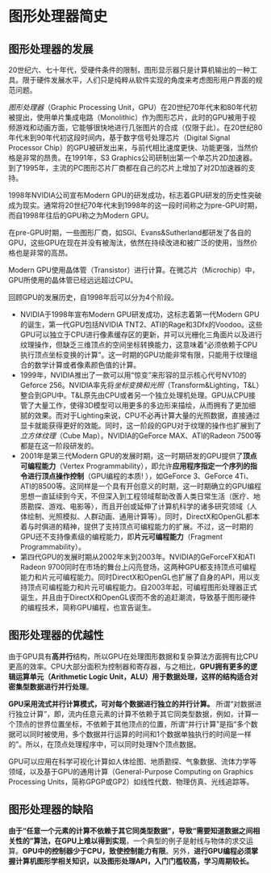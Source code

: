 # 图形处理器简史

## 图形处理器的发展

20世纪六、七十年代，受硬件条件的限制，图形显示器只是计算机输出的一种工具。限于硬件发展水平，人们只是纯粹从软件实现的角度来考虑图形用户界面的规范问题。

*图形处理器*（Graphic Processing Unit，GPU）在20世纪70年代末和80年代初被提出，使用单片集成电路（Monolithic）作为图形芯片，此时的GPU被用于视频游戏和动画方面，它能够很快地进行几张图片的合成（仅限于此）。在20世纪80年代末到90年代初这段时间内，基于数字信号处理芯片（Digital Signal Processor Chip）的GPU被研发出来，与前代相比速度更快、功能更强，当然价格是非常的昂贵。在1991年，S3 Graphics公司研制出第一个单芯片2D加速器。到了1995年，主流的PC图形芯片厂商都在自己的芯片上增加了对2D加速器的支持。

1998年NVIDIA公司宣布Modern GPU的研发成功，标志着GPU研发的历史性突破成为现实。通常将20世纪70年代末到1998年的这一段时间称之为pre-GPU时期，而自1998年往后的GPU称之为Modern GPU。

在pre-GPU时期，一些图形厂商，如SGl、Evans&Sutherland都研发了各自的GPU，这些GPU在现在并没有被淘汰，依然在持续改进和被广泛的使用，当然价格也是非常的高昂。

Modern GPU使用晶体管（Transistor）进行计算。在微芯片（Microchip）中，GPU所使用的晶体管已经远远超过CPU。

回顾GPU的发展历史，自1998年后可以分为4个阶段。

- NVIDIA于1998年宣布Modern GPU研发成功，这标志着第一代Modern GPU的诞生，第一代GPU包括NVIDIA TNT2、ATI的Rage和3Dfx的Voodoo。这些GPU可以独立于CPU进行像素缓存区的更新，并可以光栅化三角面片以及进行纹理操作，但缺乏三维顶点的空间坐标转换能力，这意味着“必须依赖于CPU执行顶点坐标变换的计算”。这一时期的GPU功能非常有限，只能用于纹理组合的数学计算或者像素颜色值的计算。
- 1999年，NVIDIA推出了一款可以用“惊变”来形容的显示核心代号NV10的Geforce 256。NVIDIA率先将*坐标变换和光照*（Transform&Lighting，T&L）整合到GPU中。T&L原先由CPU或者另一个独立处理机处理。GPU从CPU接管了大量工作，使得3D模型可以用更多的多边形来描绘，从而拥有了更加细腻的效果。而对于Lighting来说，CPU不必再计算大量的光照数据，直接通过显卡就能获得更好的效能。同时，这一阶段的GPU对于纹理的操作也扩展到了*立方体纹理*（Cube Map）。NVIDIA的GeForce MAX、ATI的Radeon 7500等都是在这一阶段研发的。
- 2001年是第三代Modern GPU的发展时期，这一时期研发的GPU提供了**顶点可编程能力**（Vertex Programmability），即允许**应用程序指定一个序列的指令进行顶点操作控制**（GPU编程的本质! ），如GeForce 3、GeForce 4Ti、ATI的8500等。这同样是一个具有开创意义的时期，这一时期确立的GPU编程思想一直延续到今天，不但深入到工程领域帮助改善人类日常生活（医疗、地质勘探、游戏、电影等），而且开创或延伸了计算机科学的诸多研究领域（人体绘制、光照模拟、人群动画、通用计算等）。同时，DirectX和OpenGL都本着与时俱进的精神，提供了支持顶点可编程能力的扩展。不过，这一时期的GPU还不支持像素级的编程能力，即**片元可编程能力**（Fragment Programmability）。
- 第四代GPU的发展时期从2002年末到2003年。NVIDIA的GeForceFX和ATl Radeon 9700同时在市场的舞台上闪亮登场，这两种GPU都支持顶点可编程能力和片元可编程能力。同时DirectX和OpenGL也扩展了自身的API，用以支持顶点可编程能力和片元可编程能力。自2003年起，可编程图形处理器正式诞生，并且由于DirectX和OpenGL锲而不舍的追赶潮流，导致基于图形硬件的编程技术，简称GPU编程，也宣告诞生。

## 图形处理器的优越性

由于GPU具有**高并行**结构，所以GPU在处理图形数据和复杂算法方面拥有比CPU更高的效率。CPU大部分面积为控制器和寄存器，与之相比，**GPU拥有更多的逻辑运算单元（Arithmetic Logic Unit，ALU）用于数据处理，这样的结构适合对密集型数据进行并行处理**。

**GPU采用流式并行计算模式，可对每个数据进行独立的并行计算。** 所谓“对数据进行独立计算”，即，流内任意元素的计算不依赖于其它同类型数据，例如，计算一个顶点的世界位置坐标，不依赖于其他顶点的位置，所谓“并行计算”是指“多个数据可以同时被使用，多个数据并行运算的时间和1个数据单独执行的时间是一样的”。所以，在顶点处理程序中，可以同时处理N个顶点数据。

GPU可以应用在科学可视化计算如人体绘图、地质勘探、气象数据、流体力学等领域，以及基于GPU的通用计算（General-Purpose Computing on Graphics Processing Units，简称GPGP或GP2）如线性代数、物理仿真、光线追踪等。

## 图形处理器的缺陷

**由于“任意一个元素的计算不依赖于其它同类型数据”，导致“需要知道数据之间相关性的”算法，在GPU上难以得到实现**，一个典型的例子是射线与物体的求交运算。**GPU中的控制器少于CPU，致使控制能力有限**。另外，**进行GPU编程必须掌握计算机图形学相关知识，以及图形处理API，入门门槛较高，学习周期较长。**
